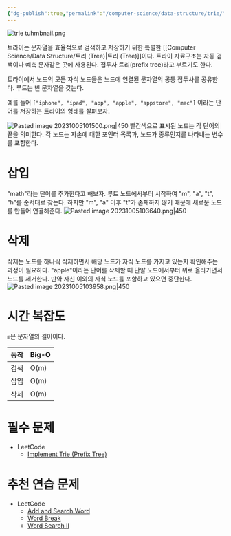```yaml
---
{"dg-publish":true,"permalink":"/computer-science/data-structure/trie/","dgPassFrontmatter":true,"noteIcon":"","created":"","updated":""}
---
```


![trie tuhmbnail.png](/img/user/Computer%20Science/Data%20Structure/trie%20tuhmbnail.png)

트라이는 문자열을 효율적으로 검색하고 저장하기 위한 특별한 [[Computer Science/Data Structure/트리 (Tree)\|트리 (Tree)]]이다. 트라이 자료구조는 자동 검색이나 예측 문자같은 곳에 사용된다. 접두사 트리(prefix tree)라고 부르기도 한다.

트라이에서 노드의 모든 자식 노드들은 노드에 연결된 문자열의 공통 접두사를 공유한다. 루트는 빈 문자열을 갖는다. 

예를 들어 `["iphone", "ipad", "app", "apple", "appstore", "mac"]` 이라는 단어를 저장하는 트라이의 형태를 살펴보자.

![Pasted image 20231005101500.png|450](/img/user/Computer%20Science/Data%20Structure/Pasted%20image%2020231005101500.png)
빨간색으로 표시된 노드는 각 단어의 끝을 의미한다. 각 노드는 자손에 대한 포인터 목록과, 노드가 종류인지를 나타내는 변수를 포함한다.

# 삽입
"math"라는 단어를 추가한다고 해보자. 루트 노드에서부터 시작하여 "m", "a", "t", "h"를 순서대로 찾는다. 하지만 "m", "a" 이후 "t"가 존재하지 않기 때문에 새로운 노드를 만들어 연결해준다.
![Pasted image 20231005103640.png|450](/img/user/Computer%20Science/Data%20Structure/Pasted%20image%2020231005103640.png)

# 삭제
삭제는 노드를 하나씩 삭제하면서 해당 노드가 자식 노드를 가지고 있는지 확인해주는 과정이 필요하다. "apple"이라는 단어를 삭제할 때 단말 노드에서부터 위로 올라가면서 노드를 제거한다. 만약 자신 이외의 자식 노드를 포함하고 있으면 중단한다.
![Pasted image 20231005103958.png|450](/img/user/Computer%20Science/Data%20Structure/Pasted%20image%2020231005103958.png)


# 시간 복잡도
`m`은 문자열의 길이이다.

|동작|Big-O|
|---|---|
|검색|O(m)|
|삽입|O(m)|
|삭제|O(m)|
# 필수 문제
- LeetCode
	- [Implement Trie (Prefix Tree)](https://leetcode.com/problems/implement-trie-prefix-tree)


# 추천 연습 문제
- LeetCode
	- [Add and Search Word](https://leetcode.com/problems/add-and-search-word-data-structure-design)
	- [Word Break](https://leetcode.com/problems/word-break)
	- [Word Search II](https://leetcode.com/problems/word-search-ii/)
